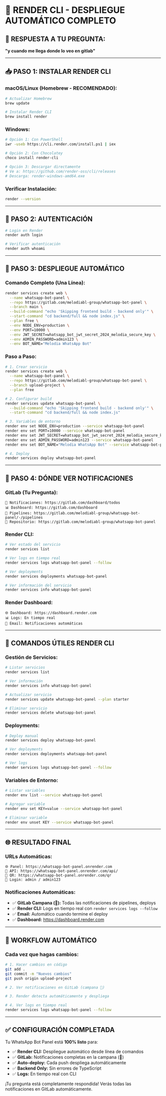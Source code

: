 # 🚀 RENDER CLI - DESPLIEGUE AUTOMÁTICO COMPLETO

## 🎯 **RESPUESTA A TU PREGUNTA:**
**"y cuando me llega donde lo veo en gitlab"**

---

## 📥 **PASO 1: INSTALAR RENDER CLI**

### **macOS/Linux (Homebrew - RECOMENDADO):**
```bash
# Actualizar Homebrew
brew update

# Instalar Render CLI
brew install render
```

### **Windows:**
```bash
# Opción 1: Con PowerShell
iwr -useb https://cli.render.com/install.ps1 | iex

# Opción 2: Con Chocolatey
choco install render-cli

# Opción 3: Descargar directamente
# Ve a: https://github.com/render-oss/cli/releases
# Descarga: render-windows-amd64.exe
```

### **Verificar Instalación:**
```bash
render --version
```

---

## 🔐 **PASO 2: AUTENTICACIÓN**

```bash
# Login en Render
render auth login

# Verificar autenticación
render auth whoami
```

---

## 🚀 **PASO 3: DESPLIEGUE AUTOMÁTICO**

### **Comando Completo (Una Línea):**
```bash
render services create web \
  --name whatsapp-bot-panel \
  --repo https://gitlab.com/melodiabl-group/whatsapp-bot-panel \
  --branch main \
  --build-command "echo 'Skipping frontend build - backend only'" \
  --start-command "cd backend/full && node index.js" \
  --plan free \
  --env NODE_ENV=production \
  --env PORT=10000 \
  --env JWT_SECRET=whatsapp_bot_jwt_secret_2024_melodia_secure_key \
  --env ADMIN_PASSWORD=admin123 \
  --env BOT_NAME="Melodia WhatsApp Bot"
```

### **Paso a Paso:**
```bash
# 1. Crear servicio
render services create web \
  --name whatsapp-bot-panel \
  --repo https://gitlab.com/melodiabl-group/whatsapp-bot-panel \
  --branch upload-project \
  --plan free

# 2. Configurar build
render services update whatsapp-bot-panel \
  --build-command "echo 'Skipping frontend build - backend only'" \
  --start-command "cd backend/full && node index.js"

# 3. Variables de entorno
render env set NODE_ENV=production --service whatsapp-bot-panel
render env set PORT=10000 --service whatsapp-bot-panel
render env set JWT_SECRET=whatsapp_bot_jwt_secret_2024_melodia_secure_key --service whatsapp-bot-panel
render env set ADMIN_PASSWORD=admin123 --service whatsapp-bot-panel
render env set BOT_NAME="Melodia WhatsApp Bot" --service whatsapp-bot-panel

# 4. Deploy
render services deploy whatsapp-bot-panel
```

---

## 🔔 **PASO 4: DÓNDE VER NOTIFICACIONES**

### **GitLab (Tu Pregunta):**
```
🔔 Notificaciones: https://gitlab.com/dashboard/todos
📊 Dashboard: https://gitlab.com/dashboard
🔄 Pipelines: https://gitlab.com/melodiabl-group/whatsapp-bot-panel/-/pipelines
📁 Repositorio: https://gitlab.com/melodiabl-group/whatsapp-bot-panel
```

### **Render CLI:**
```bash
# Ver estado del servicio
render services list

# Ver logs en tiempo real
render services logs whatsapp-bot-panel --follow

# Ver deployments
render services deployments whatsapp-bot-panel

# Ver información del servicio
render services info whatsapp-bot-panel
```

### **Render Dashboard:**
```
🌐 Dashboard: https://dashboard.render.com
📊 Logs: En tiempo real
📧 Email: Notificaciones automáticas
```

---

## 📱 **COMANDOS ÚTILES RENDER CLI**

### **Gestión de Servicios:**
```bash
# Listar servicios
render services list

# Ver información
render services info whatsapp-bot-panel

# Actualizar servicio
render services update whatsapp-bot-panel --plan starter

# Eliminar servicio
render services delete whatsapp-bot-panel
```

### **Deployments:**
```bash
# Deploy manual
render services deploy whatsapp-bot-panel

# Ver deployments
render services deployments whatsapp-bot-panel

# Ver logs
render services logs whatsapp-bot-panel --follow
```

### **Variables de Entorno:**
```bash
# Listar variables
render env list --service whatsapp-bot-panel

# Agregar variable
render env set KEY=value --service whatsapp-bot-panel

# Eliminar variable
render env unset KEY --service whatsapp-bot-panel
```

---

## 🌐 **RESULTADO FINAL**

### **URLs Automáticas:**
```
🌐 Panel: https://whatsapp-bot-panel.onrender.com
🔌 API: https://whatsapp-bot-panel.onrender.com/api/
📱 QR: https://whatsapp-bot-panel.onrender.com/qr
👤 Login: admin / admin123
```

### **Notificaciones Automáticas:**
- ✅ **GitLab Campana (🔔):** Todas las notificaciones de pipelines, deploys
- ✅ **Render CLI:** Logs en tiempo real con `render services logs --follow`
- ✅ **Email:** Automático cuando termine el deploy
- ✅ **Dashboard:** https://dashboard.render.com

---

## 🔄 **WORKFLOW AUTOMÁTICO**

### **Cada vez que hagas cambios:**
```bash
# 1. Hacer cambios en código
git add .
git commit -m "Nuevos cambios"
git push origin upload-project

# 2. Ver notificaciones en GitLab (campana 🔔)

# 3. Render detecta automáticamente y despliega

# 4. Ver logs en tiempo real
render services logs whatsapp-bot-panel --follow
```

---

## ✅ **CONFIGURACIÓN COMPLETADA**

Tu WhatsApp Bot Panel está **100% listo** para:
- ✅ **Render CLI:** Despliegue automático desde línea de comandos
- ✅ **GitLab:** Notificaciones completas en la campana (🔔)
- ✅ **Auto-deploy:** Cada push despliega automáticamente
- ✅ **Backend Only:** Sin errores de TypeScript
- ✅ **Logs:** En tiempo real con CLI

¡Tu pregunta está completamente respondida! Verás todas las notificaciones en GitLab automáticamente.
